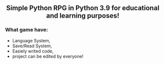 <h2 align="center">Simple Python RPG in Python 3.9 for educational and learning purposes!</h2>

<h3 align="left">What game have:</h3>

 - Language System,
 - Save/Read System,
 - Easiely writed code,
 - project can be edited by everyone!
